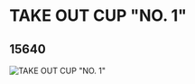 # TAKE OUT CUP "NO. 1"
## 15640
![TAKE OUT CUP "NO. 1"](https://lc-www-live-s.legocdn.com/media/bricks/5/2/6052311.jpg)